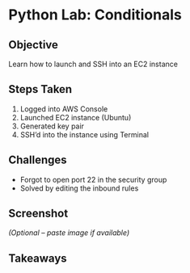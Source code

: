 # Python Lab: Conditionals

## Objective
Learn how to launch and SSH into an EC2 instance

## Steps Taken
1. Logged into AWS Console
2. Launched EC2 instance (Ubuntu)
3. Generated key pair
4. SSH’d into the instance using Terminal

## Challenges
- Forgot to open port 22 in the security group
- Solved by editing the inbound rules

## Screenshot
_(Optional – paste image if available)_

## Takeaways

